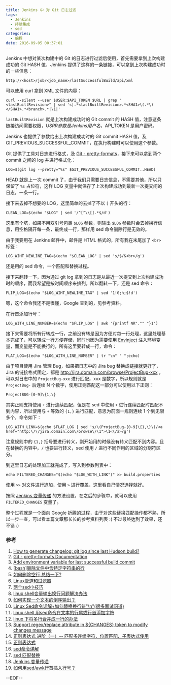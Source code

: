 ```yaml
---
title: Jenkins 中 对 Git 日志过滤
tags:
  - Jenkins
  - 持续集成
  - sed
categories:
  - 编程
date: 2016-09-05 00:37:01
---
```


Jenkins 中想对某次构建中的 Git 的日志进行过滤后使用，首先需要拿到上次构建成功的 Git HASH 值，Jenkins 提供了这样的一条链接，可以拿到上次构建成功时的一些信息：

```
http://<host>/job/<job_name>/lastSuccessfulBuild/api/xml
```

可以使用 curl 拿到 XML 文件的内容：

```
curl --silent --user $USER:$API_TOKEN $URL | grep "<lastBuiltRevision>" | sed 's|.*<lastBuiltRevision>.*<SHA1>\(.*\)</SHA1>.*<branch>.*|\1|'
```

`lastBuiltRevision` 就是上次构建成功时的 Git commit 的 HASH 值，注意这条链接访问需要权限，$USRR 参数是 Jenkins 用户名，$API_TOKEN 是用户密码。

Jenkins 也提供了参数给出上次构建成功时的 Git commit HASH 值，及 GIT_PREVIOUS_SUCCESSFUL_COMMIT，在执行构建时可以使用这个参数。

Git 提供了工具对日志进行格式，及 [Git - pretty-formats](https://git-scm.com/docs/pretty-formats)，接下来可以拿到两个 commit 之间的 log 并进行格式化：

```
LOG=$(git log --pretty="%s" $GIT_PREVIOUS_SUCCESSFUL_COMMIT..HEAD)
```

HEAD 就是上一次 commit 了，由于我们只需要日志信息，不需要其他，所以只保留了 `%s` 占位符，这样 LOG 变量中就保存了上次构建成功到最新一次提交间的日志，一条一行。

接下来去掉不想要的 LOG，这里简单的去掉了不以 `[` 开头的行：

```
CLEAN_LOG=$(echo "$LOG" | sed '/^[^\\[].*$/d')
```

这里有个坑，如果不用双引号包裹 `$LOG` 参数，则输出 `$LOG` 参数时会去掉换行信息，用空格隔开每一条，最终成一行，那样用 sed 命令删除行是无效的。

由于我要用在 Jenkins 邮件中，邮件是 HTML 格式的，所有我在末尾加了 `<br>` 标签：

```
LOG_WIHT_NEWLINE_TAG=$(echo "$CLEAN_LOG" | sed 's/$/&<br>/g')
```

还是用的 sed 命令，一个匹配和替换过程。

接下来翻转一下，因为通过 git log 拿到的日志是从最近一次提交到上次构建成功时的顺序，而我希望是按时间顺序来排列，所以翻转一下，还是 sed 命令：

```
FLIP_LOG=$(echo "$LOG_WIHT_NEWLINE_TAG" | sed '1!G;h;$!d')
```

嗯，这个命令我还不是很懂，Google 查到的，见参考资料。

在行首添加行号：

```
LOG_WITH_LINE_NUMBER=$(echo "$FLIP_LOG" | awk '{printf NR"."" "}1')
```

接下来需要将所有行转成一行，之前没有转是因为方便对每一行处理，这里处理基本完成了，可以转成一行方便存储，同时也因为需要使用 [Envinject](https://wiki.jenkins-ci.org/display/JENKINS/EnvInject+Plugin) 注入环境变量，而变量是不能换行的，所有这里要转成一行，命令：

```
FLAT_LOG=$(echo "$LOG_WITH_LINE_NUMBER" | tr "\n" " ";echo)
```

由于项目使用 Jira 管理 Bug，如果把日志中的 Jira bug 替换成链接就更好了，Jira 的链接格式固定，都是 http://jira.domain.com/browse/ProjectBug-xxx ，可以对日志中的 `ProjectBug-xxx` 进行匹配，xxx 是数字，所以规则就是 `ProjectBug-` 后连续 N 个数字，使用正则匹配这一部分可以使用以下正则：

```
ProjectBUG-[0-9]\{1,\}
```

其实正则支持使用 `+` 进行连续匹配，但是在 sed 中使用 `+` 进行连续匹配时匹配不到内容，所以使用与 `+` 等效的 `{1,}` 进行匹配，意思为前面一规则连续 1 个到无限多个，命令如下：

```
LOG_WITH_LINK=$(echo $FLAT_LOG | sed 's/\(ProjectBug-[0-9]\{1,\}\)/<a  href="http:\/\/jira.domain.com\/browse\/\1">\1<\/a>/g')
```

注意规则中的 `{1,}` 括号要进行转义，刚开始用的时候没有转义匹配不到内容。且在替换的内容中，`/` 也要进行转义，sed 使用 `/` 进行不同作用的区域的分割符区分。

到这里日志的处理加工就完成了，写入到参数列表中：

```
echo FILTERED_CHANGES="$(echo "$LOG_WITH_LINK")" >> build.properties
```

使用 `>>` 对文件进行追加，使用 `>` 进行覆盖，这里看自己情况选择就好。

按照 [Jenkins 变量传递](https://ws3.sinaimg.cn/large/74681984gw1f7gttdvfffj21kw0exjty.jpg) 的方法设置，在之后的步骤中，就可以使用 `FILTERED_CHANGES` 变量了。

整个过程就是一个面向 Google 折腾的过程，由于对这些替换匹配操作都不熟，所以一步一查，可以看本篇文章那长长的参考资料列表 :( 不过最终达到了效果，还不错 :)

### 参考

1. [How to generate changelog: git log since last Hudson build?](https://stackoverflow.com/questions/2798703/how-to-generate-changelog-git-log-since-last-hudson-build)
2. [Git - pretty-formats Documentation](https://git-scm.com/docs/pretty-formats)
3. [Add environment variable for last successful build commit](https://issues.jenkins-ci.org/browse/JENKINS-27570)
4. [[bash]删除文件中含特定字符串的行](http://blog.csdn.net/joeblackzqq/article/details/6881967)
5. [如何删除空行,总结一下? ](http://bbs.chinaunix.net/thread-557345-1-1.html)
6. [Linux管道和过滤器](http://c.biancheng.net/cpp/html/2732.html)
7. [两个sed小技巧](http://easwy.com/blog/archives/two-sed-tips/)
8. [linux shell变量输出换行问题解决办法](http://www.ahlinux.com/shell/14215.html)
9. [如何实现一个文本的倒序输出？](http://bbs.chinaunix.net/thread-181010-1-1.html)
10. [Linux Sed命令详解+如何替换换行符"\n"(很多面试问道)](http://blog.csdn.net/hello_hwc/article/details/40118129)
11. [linux shell 用sed命令在文本的行尾或行首添加字符](http://www.cnblogs.com/aaronwxb/archive/2011/08/19/2145364.html)
12. [linux 下将多行合并成一行的办法](http://www.chenqing.org/2012/09/all-lines-to-one-in-linux.html)
13. [Support regex/replace attribute in ${CHANGES} token to modify changes message](https://issues.jenkins-ci.org/browse/JENKINS-23691)
14.  [正则表达式 进阶（一）-- 匹配多连续字符、位置匹配、子表达式使用](http://blog.csdn.net/wzzfeitian/article/details/8842371)
15. [正则表达式](https://developer.mozilla.org/zh-CN/docs/Web/JavaScript/Guide/Regular_Expressions)
16. [sed命令详解](http://www.cnblogs.com/edwardlost/archive/2010/09/17/1829145.html)
17. [sed 匹配替换](https://wiki.imciel.com/sandry/sed%E5%8C%B9%E9%85%8D%E6%9B%BF%E6%8D%A2)
18. [Jenkins 变量传递](https://wiki.imciel.com/sandry/jenkins-var-inject)
19. [如何用sed/awk行首插入行号？](http://bbs.chinaunix.net/thread-4140304-1-1.html)

--EOF--


